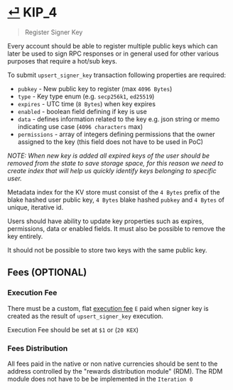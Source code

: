 # [⏎](README.md#Roadmap) KIP_4
> Register Signer Key

Every account should be able to register multiple public keys which can later be used to sign RPC responses or in general used for other various purposes that require a hot/sub keys. 

To submit `upsert_signer_key` transaction following properties are required:

* `pubkey` - New public key to register (max `4096 Bytes`)
* `type` - Key type enum (e.g. `secp256k1`, `ed25519`)
* `expires` - UTC time (`8 Bytes`) when key expires
* `enabled` - boolean field defining if key is use
* `data` - defines information related to the key e.g. json string or memo indicating use case (`4096 characters` max)
* `permissions` - array of integers defining permissions that the owner assigned to the key (this field does not have to be used in PoC)

_NOTE: When new key is added all expired keys of the user should be removed from the state to save storage space, for this reason we need to create index that will help us quickly identify keys belonging to specific user._

Metadata index for the KV store must consist of the `4 Bytes` prefix of the blake hashed user public key, `4 Bytes` blake hashed `pubkey` and `4 Bytes` of unique, iterative id.

Users should have ability to update key properties such as expires, permissions, data or enabled fields. It must also be possible to remove the key entirely.

It should not be possible to store two keys with the same public key.

## Fees (OPTIONAL)

### Execution Fee

There must be a custom, flat [execution fee](../fees.md#execution-fee) `Ε` paid when signer key is created as the result of `upsert_signer_key` execution.

Execution Fee should be set at `$1` or (`20 KEX`)

### Fees Distribution

All fees paid in the native or non native currencies should be sent to the address controlled by the "rewards distribution module" (RDM). The RDM module does not have to be be implemented in the `Iteration 0`
